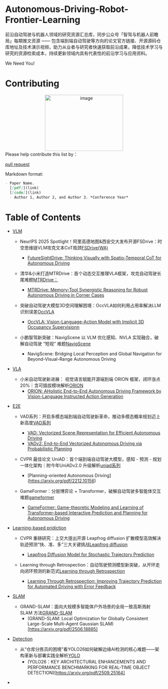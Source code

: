 # Autonomous-Driving-Robot-Frontier-Learning
前沿自动驾驶与机器人领域的研究资源汇总库，同步公众号「智驾与机器人前瞻局」每期推文资源 —— 包含端到端自动驾驶等方向的论文官方链接、开源源码仓库地址及技术演示视频，助力从业者与研究者快速获取前沿成果，降低技术学习与研究的资源检索成本，持续更新领域内具有代表性的前沿学习与应用资料。

We Need You!

# Contributing

<div align="center">
  <img width="250" height="179" alt="image" src="https://github.com/user-attachments/assets/c024a8e9-07ed-4ef4-a8d7-c3fc947881f1" />
</div>
Please help contribute this list by：      

[pull request](https://github.com/jason718/Awesome-Self-Supervised-Learning/pulls)

Markdown format: 
```Markdown
- Paper Name. 
  [[pdf]](link) 
  [[code]](link)
  - Author 1, Author 2, and Author 3. *Conference Year*
```

# Table of Contents
- [VLM](#VLM)
    - NeurIPS 2025 Spotlight！阿里高德地图&西安交大发布开源FSDrive：时空思维链VLM攻克文本CoT瓶颈[FSDrive(WA)](https://mp.weixin.qq.com/s/mE7EipR6N8vaRTC4-dGxqA)
      - [FutureSightDrive: Thinking Visually with Spatio-Temporal CoT for Autonomous Driving](https://arxiv.org/abs/2505.17685)

    - 清华&小米打造MTRDrive：首个动态交互推理VLA框架，攻克自动驾驶长尾难题[MTRDrive：](https://mp.weixin.qq.com/s/JtESq0gagp0_Mhy0sAH-uw)
      - [MTRDrive: Memory-Tool Synergistic Reasoning for Robust Autonomous Driving in Corner Cases](https://arxiv.org/pdf/2509.20843)

    - 突破自动驾驶大模型3D空间理解困境：OccVLA如何利用占用率解决LLM识别误差[OccVLA](https://mp.weixin.qq.com/s/iLQoy3ZYMivjz4NMC9EcMg)
      - [OccVLA: Vision-Language-Action Model with Implicit 3D Occupancy Supervisionn](https://arxiv.org/abs/2509.05578)

    - 小鹏智驾新突破：NavigScene 以 VLM 优化感知、NVLA 实现融合，破解自动驾驶 “短视” 难题[NavigScene](https://mp.weixin.qq.com/s/EMGQsXe_483R89tJv9RBlg)
      - NavigScene: Bridging Local Perception and Global Navigation for Beyond-Visual-Range Autonomous Driving
      
- [VLA](#VLA)
  
   - 小米自动驾驶新进展： 视觉语言赋能开源端到端 ORION 框架，闭环涨点 20%｜含可插拔模块解析[ORION](https://mp.weixin.qq.com/s/g9dt5ClBmvkorATOvGrWaQ)
     - [ORION: AHolistic End-to-End Autonomous Driving Framework by Vision-Language Instructed Action Generation](https://arxiv.org/pdf/2503.19755  ) 
     
- [E2E](#E2E)
  
   - VAD系列：开启多模态端到端自动驾驶新革命，推动多模态概率规划迈上新高度[VAD系列](https://mp.weixin.qq.com/s/ARle9AggxHHo-cQSGqclDQ)
     - [VAD: Vectorized Scene Representation for Efficient Autonomous Driving](https://arxiv.org/abs/2303.12077)
     - [VADv2: End-to-End Vectorized Autonomous Driving via Probabilistic Planning](https://arxiv.org/pdf/2402.13243)
     
   - CVPR 最佳论文 UniAD：首个端到端自动驾驶大模型，感知 - 预测 - 规划一体化架构｜附今年UniADv2.0 升级解析[uniad系列](https://mp.weixin.qq.com/s/goN2YHDy-7--CjclAqIgZA)
     - [Planning-oriented Autonomous Driving] (https://arxiv.org/pdf/2212.10156)
     
   - GameFormer：分层博弈论 + Transformer，破解自动驾驶多智能体交互难题[gameformer](https://mp.weixin.qq.com/s/QWjatcDrGqggDQXRQetl1A)
     - [GameFormer: Game-theoretic Modeling and Learning of Transformer-based Interactive Prediction and Planning for Autonomous Driving](https://arxiv.org/pdf/2303.05760) 
     
- [Learning-based pridiction](#Learning-basedpridiction)
  
   - CVPR 重磅研究：上交大提出开源 Leapfrog diffusion 扩散模型高效解决轨迹预测“快、准、多”三大关键挑战[Leapfrog diffusion](https://mp.weixin.qq.com/s/zgA45cbNy4EPSZ2tcT8sRw)
     - [Leapfrog Diffusion Model for Stochastic Trajectory Prediction](https://openaccess.thecvf.com/content/CVPR2023/papers/Mao_Leapfrog_Diffusion_Model_for_Stochastic_Trajectory_Prediction_CVPR_2023_paper.pdf)
     
   - Learning through Retrospection：自动驾驶预测模型新突破，从开环走向闭环预测的新范式[Learning through Retrospection](https://mp.weixin.qq.com/s/b0uZRXVjLNMzQ3_LhtmMFg)
     - [Learning Through Retrospection: Improving Trajectory Prediction for  Automated Driving with Error Feedback](https://www.arxiv.org/pdf/2504.13785)
     
- [SLAM](#SLAM)
  
  - GRAND-SLAM：面向大规模多智能体户外场景的全局一致高斯溅射 SLAM 方法[GRAND-SLAM](https://mp.weixin.qq.com/s/36W9DB_0CnmZkE4b_jJE5g)
    -  (GRAND-SLAM: Local Optimization for Globally Consistent Large-Scale Multi-Agent Gaussian SLAM)[https://arxiv.org/pdf/2506.18885]
  
- [Detection](#Detection)
  
   - 从“仓库分拣员的困境”看YOLO26如何破解边缘AI检测的核心难题——架构革新与部署实践全解析[YOLO](https://mp.weixin.qq.com/s/4y7BnExTHUv2WNuK8pTnBg)
     - (YOLO26：KEY ARCHITECTURAL ENHANCEMENTS AND PERFORMANCE BENCHMARKING FOR REAL-TIME OBJECT DETECTION)[https://arxiv.org/pdf/2509.25164]
     
- [](#)



